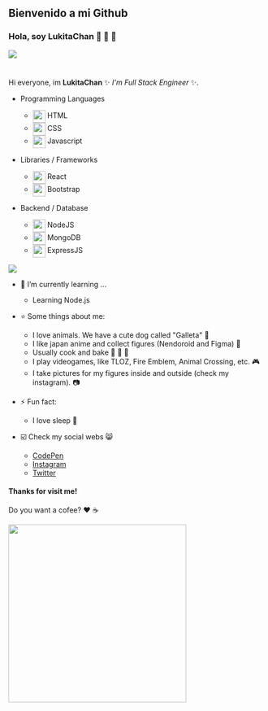 ## Bienvenido a mi Github 
### Hola, soy LukitaChan 🌸 🌸 🌸
<img src="https://scontent.fmid2-1.fna.fbcdn.net/v/t39.30808-6/275493041_5634967459864292_6133891615176403442_n.jpg?_nc_cat=108&ccb=1-5&_nc_sid=19026a&_nc_eui2=AeF2_uun0rLZQAVeoahH0zwzNFU4iUyPX9c0VTiJTI9f184sIwDOrI8TnO-rjyLCgqmOwnSqp8Cu_usItl2K-fyG&_nc_ohc=0uhpLyj-WHMAX8M4U2_&_nc_ht=scontent.fmid2-1.fna&oh=00_AT-s-FzhvpWjBfBxpqDFlZv4jzyQMStOs4dV1yU3uXyDmg&oe=626D84F4" align="center" height="auto" width="auto"></img>
#
Hi everyone, im **LukitaChan** ✨ _I'm Full Stack Engineer_ ✨.

- Programming Languages
  - <img src="https://cdn-icons-png.flaticon.com/512/5968/5968267.png" align="center" height="25" width="auto"> HTML</img>
  - <img src="https://cdn-icons-png.flaticon.com/512/732/732190.png" align="center" height="25" width="auto"> CSS </img>
  - <img src="https://cdn-icons-png.flaticon.com/512/5968/5968292.png" align="center" height="25" width="auto"> Javascript </img>
 
- Libraries / Frameworks
  - <img src="https://cdn-icons-png.flaticon.com/512/753/753244.png" align="center" height="25" width="auto"> React </img>
  - <img src="https://cdn-icons-png.flaticon.com/512/5968/5968672.png" align="center" height="25" width="auto"> Bootstrap </img>

- Backend / Database
  - <img src="https://cdn-icons-png.flaticon.com/512/5968/5968322.png" align="center" height="25" width="auto"> NodeJS </img>
  - <img src="https://upload.wikimedia.org/wikipedia/commons/thumb/f/f9/Antu_mongodb.svg/2048px-Antu_mongodb.svg.png" align="center" height="25" width="auto"> MongoDB </img>
  - <img src="https://e7.pngegg.com/pngimages/925/447/png-clipart-express-js-node-js-javascript-mongodb-node-js-text-trademark.png" align="center" height="25" width="auto"> ExpressJS </img>

<img src="https://scontent.fmid2-1.fna.fbcdn.net/v/t39.30808-6/279022414_5762660357095001_7601276422026332215_n.jpg?_nc_cat=105&ccb=1-5&_nc_sid=e3f864&_nc_eui2=AeEwA5__ou9N2FglznQKtBpgzmJeRJvIkhjOYl5Em8iSGOIWBPxc4PukZ24T1qb82svl_QVky0t2eNzr5s_OPxyz&_nc_ohc=AJ7n-NDsXsoAX-Ldd66&tn=h4Ao_vtRrjzvnRY3&_nc_ht=scontent.fmid2-1.fna&oh=00_AT8NG6TwQV6QU3Fx2UUt5aB2IAAsACwKT-n3l94Me0P01Q&oe=626C9A02" align="center" height="auto" width="auto"></img>


- 🌱 I’m currently learning ...
  - Learning Node.js

- ⭐ Some things about me:
  - I love animals. We have a cute dog called "Galleta" 🐶
  - I like japan anime and collect figures (Nendoroid and Figma) 🏯
  - Usually cook and bake 🧁 🍰 🥞
  - I play videogames, like TLOZ, Fire Emblem, Animal Crossing, etc. 🎮
  - I take pictures for my figures inside and outside (check my instagram). 📷

- ⚡ Fun fact:
  - I love sleep 🛌

 
- ☑️ Check my social webs 😸
  -  [CodePen](https://codepen.io/lucy-chable)
  -  [Instagram](https://www.instagram.com/lukitachan/)
  -  [Twitter](https://twitter.com/Lukita_Chan)

#### Thanks for visit me!
Do you want a cofee? ❤️ ☕

<img src="https://scontent.fmid2-1.fna.fbcdn.net/v/t39.30808-6/277730827_5701670439860660_3095604291390999020_n.jpg?_nc_cat=107&ccb=1-5&_nc_sid=19026a&_nc_eui2=AeF24GLg-LEike5bsIWowwkNCt6GrDgswdYK3oasOCzB1oCl1jMNXDVoFXCicU0oREMG-ovggZMPF000BlTFin3W&_nc_ohc=yRD82HXeSFQAX_7oJbg&_nc_ht=scontent.fmid2-1.fna&oh=00_AT963E7xBbCXZ_cv0YnZPB4Kqn-nkyhaAURW-3aVkTH5HQ&oe=626DE0CC" align="center" height="350" width="auto"></img>
